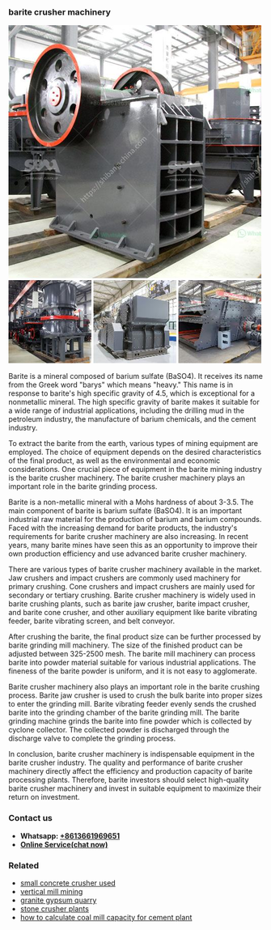 <h3>barite crusher machinery</h3><img src='1704951456.jpg' alt=''><p>Barite is a mineral composed of barium sulfate (BaSO4). It receives its name from the Greek word "barys" which means "heavy." This name is in response to barite's high specific gravity of 4.5, which is exceptional for a nonmetallic mineral. The high specific gravity of barite makes it suitable for a wide range of industrial applications, including the drilling mud in the petroleum industry, the manufacture of barium chemicals, and the cement industry.</p><p>To extract the barite from the earth, various types of mining equipment are employed. The choice of equipment depends on the desired characteristics of the final product, as well as the environmental and economic considerations. One crucial piece of equipment in the barite mining industry is the barite crusher machinery. The barite crusher machinery plays an important role in the barite grinding process.</p><p>Barite is a non-metallic mineral with a Mohs hardness of about 3-3.5. The main component of barite is barium sulfate (BaSO4). It is an important industrial raw material for the production of barium and barium compounds. Faced with the increasing demand for barite products, the industry's requirements for barite crusher machinery are also increasing. In recent years, many barite mines have seen this as an opportunity to improve their own production efficiency and use advanced barite crusher machinery.</p><p>There are various types of barite crusher machinery available in the market. Jaw crushers and impact crushers are commonly used machinery for primary crushing. Cone crushers and impact crushers are mainly used for secondary or tertiary crushing. Barite crusher machinery is widely used in barite crushing plants, such as barite jaw crusher, barite impact crusher, and barite cone crusher, and other auxiliary equipment like barite vibrating feeder, barite vibrating screen, and belt conveyor.</p><p>After crushing the barite, the final product size can be further processed by barite grinding mill machinery. The size of the finished product can be adjusted between 325-2500 mesh. The barite mill machinery can process barite into powder material suitable for various industrial applications. The fineness of the barite powder is uniform, and it is not easy to agglomerate.</p><p>Barite crusher machinery also plays an important role in the barite crushing process. Barite jaw crusher is used to crush the bulk barite into proper sizes to enter the grinding mill. Barite vibrating feeder evenly sends the crushed barite into the grinding chamber of the barite grinding mill. The barite grinding machine grinds the barite into fine powder which is collected by cyclone collector. The collected powder is discharged through the discharge valve to complete the grinding process.</p><p>In conclusion, barite crusher machinery is indispensable equipment in the barite crusher industry. The quality and performance of barite crusher machinery directly affect the efficiency and production capacity of barite processing plants. Therefore, barite investors should select high-quality barite crusher machinery and invest in suitable equipment to maximize their return on investment.</p><h3>Contact us</h3><ul><li><strong>Whatsapp:&nbsp;<a href="https://wa.me/8613661969651">+8613661969651</a></strong></li><li><a href="https://swt.shibang-china.com/?git&amp;zhl&amp;barite crusher machinery"><strong>Online Service(chat now)</strong></a></li></ul><h3>Related</h3><ul><li><a href='small concrete crusher used.md'>small concrete crusher used</a></li><li><a href='vertical mill mining.md'>vertical mill mining</a></li><li><a href='granite gypsum quarry.md'>granite gypsum quarry</a></li><li><a href='stone crusher plants.md'>stone crusher plants</a></li><li><a href='how to calculate coal mill capacity for cement plant.md'>how to calculate coal mill capacity for cement plant</a></li></ul>